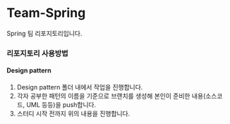 # Team-Spring
Spring 팀 리포지토리입니다.


### 리포지토리 사용방법
#### Design pattern
1. Design pattern 폴더 내에서 작업을 진행합니다.
2. 각자 공부한 패턴의 이름을 기준으로 브랜치를 생성해 본인이 준비한 내용(소스코드, UML 등등)을 push합니다.
3. 스터디 시작 전까지 위의 내용을 진행합니다.
